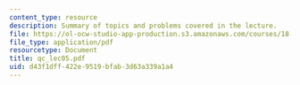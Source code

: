```yaml
---
content_type: resource
description: Summary of topics and problems covered in the lecture.
file: https://ol-ocw-studio-app-production.s3.amazonaws.com/courses/18-435j-quantum-computation-fall-2003/d43f1dff422e9519bfab3d63a339a1a4_qc_lec05.pdf
file_type: application/pdf
resourcetype: Document
title: qc_lec05.pdf
uid: d43f1dff-422e-9519-bfab-3d63a339a1a4
---
```

